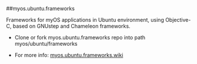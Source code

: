 ##myos.ubuntu.frameworks

Frameworks for myOS applications in Ubuntu environment, using Objective-C, based on GNUstep and Chameleon frameworks.

* Clone or fork myos.ubuntu.frameworks repo into path myos/ubuntu/frameworks

* For more info:
[myos.ubuntu.frameworks.wiki](https://github.com/amraboelela/myos.ubuntu.frameworks/wiki)

